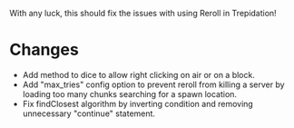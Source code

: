 With any luck, this should fix the issues with using Reroll in Trepidation!

# Changes
- Add method to dice to allow right clicking on air or on a block.
- Add "max_tries" config option to prevent reroll from killing a server by loading too many chunks searching for a spawn location.
- Fix findClosest algorithm by inverting condition and removing unnecessary "continue" statement.